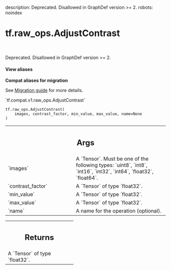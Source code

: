 description: Deprecated. Disallowed in GraphDef version >= 2.
robots: noindex

# tf.raw_ops.AdjustContrast

<!-- Insert buttons and diff -->

<table class="tfo-notebook-buttons tfo-api nocontent" align="left">

</table>



Deprecated. Disallowed in GraphDef version >= 2.

<section class="expandable">
  <h4 class="showalways">View aliases</h4>
  <p>
<b>Compat aliases for migration</b>
<p>See
<a href="https://www.tensorflow.org/guide/migrate">Migration guide</a> for
more details.</p>
<p>`tf.compat.v1.raw_ops.AdjustContrast`</p>
</p>
</section>

<pre class="devsite-click-to-copy prettyprint lang-py tfo-signature-link">
<code>tf.raw_ops.AdjustContrast(
    images, contrast_factor, min_value, max_value, name=None
)
</code></pre>



<!-- Placeholder for "Used in" -->


<!-- Tabular view -->
 <table class="responsive fixed orange">
<colgroup><col width="214px"><col></colgroup>
<tr><th colspan="2"><h2 class="add-link">Args</h2></th></tr>

<tr>
<td>
`images`
</td>
<td>
A `Tensor`. Must be one of the following types: `uint8`, `int8`, `int16`, `int32`, `int64`, `float32`, `float64`.
</td>
</tr><tr>
<td>
`contrast_factor`
</td>
<td>
A `Tensor` of type `float32`.
</td>
</tr><tr>
<td>
`min_value`
</td>
<td>
A `Tensor` of type `float32`.
</td>
</tr><tr>
<td>
`max_value`
</td>
<td>
A `Tensor` of type `float32`.
</td>
</tr><tr>
<td>
`name`
</td>
<td>
A name for the operation (optional).
</td>
</tr>
</table>



<!-- Tabular view -->
 <table class="responsive fixed orange">
<colgroup><col width="214px"><col></colgroup>
<tr><th colspan="2"><h2 class="add-link">Returns</h2></th></tr>
<tr class="alt">
<td colspan="2">
A `Tensor` of type `float32`.
</td>
</tr>

</table>

